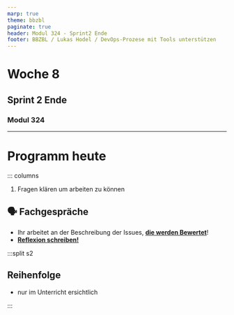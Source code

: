 ```yaml
---
marp: true
theme: bbzbl
paginate: true
header: Modul 324 - Sprint2 Ende
footer: BBZBL / Lukas Hodel / DevOps-Prozese mit Tools unterstützen
---
```


<!-- _class: big center -->

# Woche 8

## Sprint 2 Ende

### Modul 324

---

# Programm heute

::: columns

1. Fragen klären um arbeiten zu können

## :speaking_head: Fachgespräche

- Ihr arbeitet an der Beschreibung der Issues, [**die werden Bewertet**](https://herrhodel.github.io/modul-324/docs/beurteilungen/LB2#teilnote-arbeitsvorgang)!
- [**Reflexion schreiben!**](https://herrhodel.github.io/modul-324/docs/beurteilungen/LB2#teilnote-schriftliche-reflexion)

:::split s2

## Reihenfolge

- nur im Unterricht ersichtlich

:::
